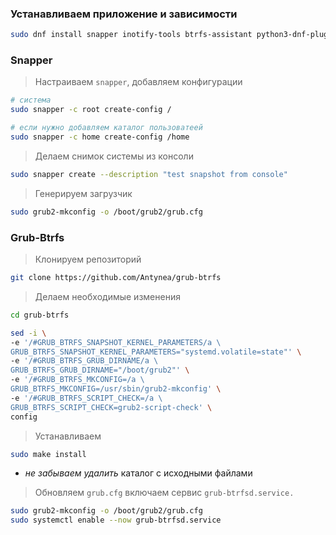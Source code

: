 

### Устанавливаем приложение и зависимости
```bash
sudo dnf install snapper inotify-tools btrfs-assistant python3-dnf-plugin-snapper
```
### Snapper

>Настраиваем `snapper`, добавляем конфигурации
```bash
# система
sudo snapper -c root create-config /

# если нужно добавляем каталог пользоватеей
sudo snapper -c home create-config /home
```

>Делаем снимок системы из консоли
```bash
sudo snapper create --description "test snapshot from console"
```

>Генерируем загрузчик
```bash
sudo grub2-mkconfig -o /boot/grub2/grub.cfg
```
### Grub-Btrfs

>Клонируем репозиторий
```bash
git clone https://github.com/Antynea/grub-btrfs
```

>Делаем необходимые изменения
```bash
cd grub-btrfs

sed -i \
-e '/#GRUB_BTRFS_SNAPSHOT_KERNEL_PARAMETERS/a \
GRUB_BTRFS_SNAPSHOT_KERNEL_PARAMETERS="systemd.volatile=state"' \
-e '/#GRUB_BTRFS_GRUB_DIRNAME/a \
GRUB_BTRFS_GRUB_DIRNAME="/boot/grub2"' \
-e '/#GRUB_BTRFS_MKCONFIG=/a \
GRUB_BTRFS_MKCONFIG=/usr/sbin/grub2-mkconfig' \
-e '/#GRUB_BTRFS_SCRIPT_CHECK=/a \
GRUB_BTRFS_SCRIPT_CHECK=grub2-script-check' \
config
```

>Устанавливаем
```bash
sudo make install
```
- *не забываем удалить* каталог с исходными файлами

>Обновляем `grub.cfg` включаем сервис `grub-btrfsd.service.`
```bash
sudo grub2-mkconfig -o /boot/grub2/grub.cfg
sudo systemctl enable --now grub-btrfsd.service
```

